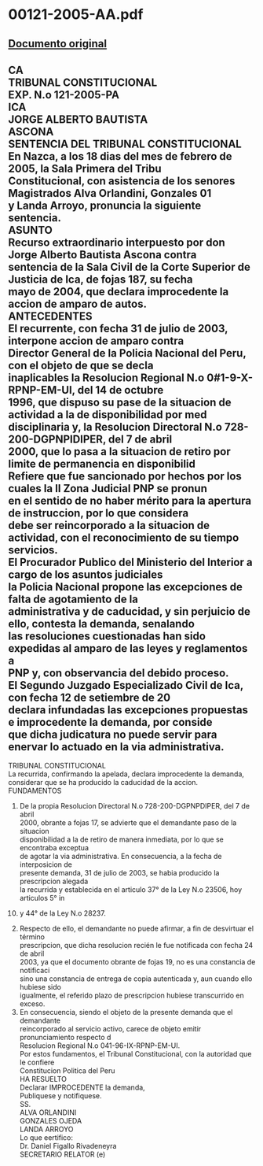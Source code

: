 
00121-2005-AA.pdf
=================
  
[Documento original](https://tc.gob.pe/jurisprudencia/2005/00121-2005-AA.pdf)  
---  
CA  
TRIBUNAL CONSTITUCIONAL  
EXP. N.o 121-2005-PA  
ICA  
JORGE ALBERTO BAUTISTA  
ASCONA  
SENTENCIA DEL TRIBUNAL CONSTITUCIONAL  
En Nazca, a los 18 dias del mes de febrero de 2005, la Sala Primera del Tribu  
Constitucional, con asistencia de los senores Magistrados Alva Orlandini, Gonzales 01  
y Landa Arroyo, pronuncia la siguiente sentencia.  
ASUNTO  
Recurso extraordinario interpuesto por don Jorge Alberto Bautista Ascona contra  
sentencia de la Sala Civil de la Corte Superior de Justicia de Ica, de fojas 187, su fecha  
mayo de 2004, que declara improcedente la accion de amparo de autos.  
ANTECEDENTES  
El recurrente, con fecha 31 de julio de 2003, interpone accion de amparo contra  
Director General de la Policia Nacional del Peru, con el objeto de que se decla  
inaplicables la Resolucion Regional N.o 0#1-9-X-RPNP-EM-UI, del 14 de octubre  
1996, que dispuso su pase de la situacion de actividad a la de disponibilidad por med  
disciplinaria y, la Resolucion Directoral N.o 728-200-DGPNPIDIPER, del 7 de abril  
2000, que lo pasa a la situacion de retiro por limite de permanencia en disponibilid  
Refiere que fue sancionado por hechos por los cuales la II Zona Judicial PNP se pronun  
en el sentido de no haber mérito para la apertura de instruccion, por lo que considera  
debe ser reincorporado a la situacion de actividad, con el reconocimiento de su tiempo  
servicios.  
El Procurador Publico del Ministerio del Interior a cargo de los asuntos judiciales  
la Policia Nacional propone las excepciones de falta de agotamiento de la  
administrativa y de caducidad, y sin perjuicio de ello, contesta la demanda, senalando  
las resoluciones cuestionadas han sido expedidas al amparo de las leyes y reglamentos a  
PNP y, con observancia del debido proceso.  
El Segundo Juzgado Especializado Civil de Ica, con fecha 12 de setiembre de 20  
declara infundadas las excepciones propuestas e improcedente la demanda, por conside  
que dicha judicatura no puede servir para enervar lo actuado en la via administrativa.  
-  
TRIBUNAL CONSTITUCIONAL  
La recurrida, confirmando la apelada, declara improcedente la demanda,  
considerar que se ha producido la caducidad de la accion.  
FUNDAMENTOS  
1. De la propia Resolucion Directoral N.o 728-200-DGPNPDIPER, del 7 de abril  
2000, obrante a fojas 17, se advierte que el demandante paso de la situacion  
disponibilidad a la de retiro de manera inmediata, por lo que se encontraba exceptua  
de agotar la via administrativa. En consecuencia, a la fecha de interposicion de  
presente demanda, 31 de julio de 2003, se habia producido la prescripcion alegada  
la recurrida y establecida en el articulo 37° de la Ley N.o 23506, hoy articulos 5° in  
10) y 44° de la Ley N.o 28237.  
2. Respecto de ello, el demandante no puede afirmar, a fin de desvirtuar el término  
prescripcion, que dicha resolucion recién le fue notificada con fecha 24 de abril  
2003, ya que el documento obrante de fojas 19, no es una constancia de notificaci  
sino una constancia de entrega de copia autenticada y, aun cuando ello hubiese sido  
igualmente, el referido plazo de prescripcion hubiese transcurrido en exceso.  
3. En consecuencia, siendo el objeto de la presente demanda que el demandante  
reincorporado al servicio activo, carece de objeto emitir pronunciamiento respecto d  
Resolucion Regional N.o 041-96-IX-RPNP-EM-UI.  
Por estos fundamentos, el Tribunal Constitucional, con la autoridad que le confiere  
Constitucion Politica del Peru  
HA RESUELTO  
Declarar IMPROCEDENTE la demanda,  
Publiquese y notifiquese.  
SS.  
ALVA ORLANDINI  
GONZALES OJEDA  
LANDA ARROYO  
Lo que eertifico:  
Dr. Daniel Figallo Rivadeneyra  
SECRETARIO RELATOR (e)